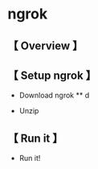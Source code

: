 # ngrok

## 【 Overview 】  
         
## 【 Setup ngrok 】

* Download ngrok
  ** d


* Unzip

## 【 Run it 】

* Run it!

